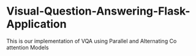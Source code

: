 # Visual-Question-Answering-Flask-Application
This is our implementation of VQA using Parallel and Alternating Co attention Models
